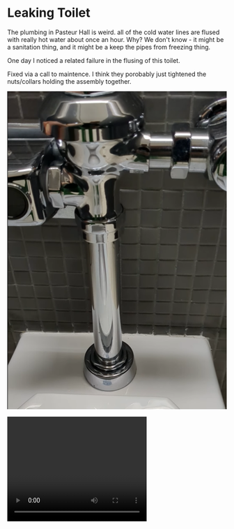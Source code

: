 # Leaking Toilet

The plumbing in Pasteur Hall is weird. all of the cold water lines are flused with really hot water about once an hour.  Why?  We don't know - it might be a sanitation thing, and it might be a keep the pipes from freezing thing.

One day I noticed a related failure in the flusing of this toilet.  

Fixed via a call to maintence.  I think they porobably just tightened the nuts/collars holding the assembly together.

![video of a toilet that's leaking at the supply connection](Pasteur_toilet.png)

<video src="./Pasteur_toilet.mp4" width="320" height="240" controls></video>

